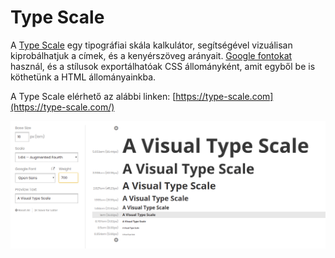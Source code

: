 # Type Scale

A [Type Scale](https://type-scale.com/) egy tipográfiai skála kalkulátor, segítségével vizuálisan kiprobálhatjuk a címek, és a kenyérszöveg arányait. [Google fontokat](https://fonts.google.com/) használ, és a stílusok exportálhatóak CSS állományként, amit egyből be is köthetünk a HTML állományainkba.

A Type Scale elérhető az alábbi linken: [https://type-scale.com](https://type-scale.com/)

![](../.gitbook/assets/typescale.png)

